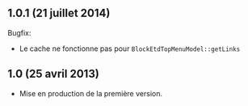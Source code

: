 ## 1.0.1 (21 juillet 2014)

Bugfix:

  - Le cache ne fonctionne pas pour `BlockEtdTopMenuModel::getLinks`

## 1.0 (25 avril 2013)

  - Mise en production de la première version.